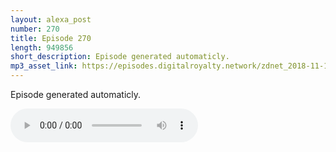 ```yaml
---
layout: alexa_post
number: 270
title: Episode 270
length: 949856
short_description: Episode generated automaticly.
mp3_asset_link: https://episodes.digitalroyalty.network/zdnet_2018-11-11_01-00-11.mp3
---
```


Episode generated automaticly.

<audio controls>
    <source src="{{ page.mp3_asset_link }}" type="audio/mpeg">
</audio>